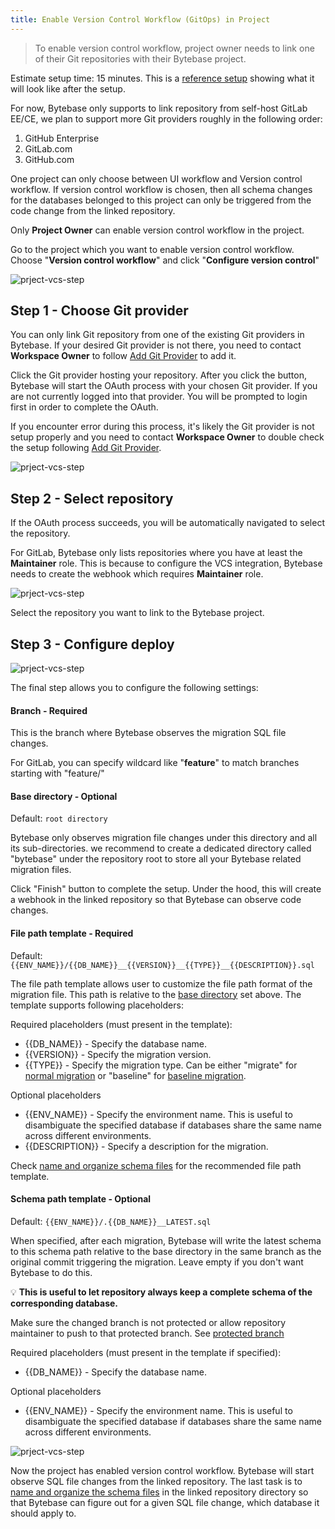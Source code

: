 ```yaml
---
title: Enable Version Control Workflow (GitOps) in Project
---
```


> To enable version control workflow, project owner needs to link one of their Git repositories with their Bytebase project.

Estimate setup time: 15 minutes. This is a [reference setup](https://demo.bytebase.com/project/blog-git-3003#version-control) showing what it will look like after the setup.

<hint-block type="info">

For now, Bytebase only supports to link repository from self-host GitLab EE/CE, we plan to support more Git providers roughly in the following order:

1. GitHub Enterprise
2. GitLab.com
3. GitHub.com

</hint-block>

<hint-block type="info">

One project can only choose between UI workflow and Version control workflow. If version control workflow is chosen, then all schema changes for the databases belonged to this project can only be triggered from the code change from the linked repository.

</hint-block>

<hint-block type="warning">

Only **Project Owner** can enable version control workflow in the project.

</hint-block>

Go to the project which you want to enable version control workflow. Choose "**Version control workflow**" and click "**Configure version control**"

![prject-vcs-step](/static/docs/prject-vcs-step1.png)

## Step 1 - Choose Git provider

<hint-block type="info">

You can only link Git repository from one of the existing Git providers in Bytebase. If your desired Git provider is not there, you need to contact **Workspace Owner** to follow [Add Git Provider](/docs/features/vcs-integration/add-git-provider) to add it.

</hint-block>

Click the Git provider hosting your repository. After you click the button, Bytebase will start the OAuth process with your chosen Git provider. If you are not currently logged into that provider. You will be prompted to login first in order to complete the OAuth.

<hint-block type="info">

If you encounter error during this process, it's likely the Git provider is not setup properly and you need to contact **Workspace Owner** to double check the setup following [Add Git Provider](/docs/features/vcs-integration/add-git-provider).

</hint-block>

![prject-vcs-step](/static/docs/prject-vcs-step2.png)

## Step 2 - Select repository

If the OAuth process succeeds, you will be automatically navigated to select the repository.

<hint-block type="info">

For GitLab, Bytebase only lists repositories where you have at least the **Maintainer** role. This is because to configure the VCS integration, Bytebase needs to create the webhook which requires **Maintainer** role.

</hint-block>

![prject-vcs-step](/static/docs/prject-vcs-step3.png)

Select the repository you want to link to the Bytebase project.

## Step 3 - Configure deploy

![prject-vcs-step](/static/docs/prject-vcs-step4.png)

The final step allows you to configure the following settings:

#### Branch - Required

This is the branch where Bytebase observes the migration SQL file changes.

<hint-block type="info">

For GitLab, you can specify wildcard like "**feature**" to match branches starting with "feature/"

</hint-block>

#### Base directory - Optional

Default: `root directory`

Bytebase only observes migration file changes under this directory and all its sub-directories. we recommend to create a dedicated directory called "bytebase" under the repository root to store all your Bytebase related migration files.

Click "Finish" button to complete the setup. Under the hood, this will create a webhook in the linked repository so that Bytebase can observe code changes.

#### File path template - Required

Default: `{{ENV_NAME}}/{{DB_NAME}}__{{VERSION}}__{{TYPE}}__{{DESCRIPTION}}.sql`

The file path template allows user to customize the file path format of the migration file. This path is relative to the [base directory](#base-directory-default-root-directory) set above. The template supports following placeholders:

Required placeholders (must present in the template):

- {{DB_NAME}} - Specify the database name.
- {{VERSION}} - Specify the migration version.
- {{TYPE}} - Specify the migration type. Can be either "migrate" for [normal migration](/docs/concepts/migration-types#normal-migration) or "baseline" for [baseline migration](/docs/concepts/migration-types#baseline-migration).

Optional placeholders

- {{ENV_NAME}} - Specify the environment name. This is useful to disambiguate the specified database if databases share the same name across different environments.
- {{DESCRIPTION}} - Specify a description for the migration.

Check [name and organize schema files](/docs/features/vcs-integration/name-and-organize-schema-files) for the recommended file path template.

#### Schema path template - Optional

Default: `{{ENV_NAME}}/.{{DB_NAME}}__LATEST.sql`

When specified, after each migration, Bytebase will write the latest schema to this schema path relative to the base directory in the same branch as the original commit triggering the migration. Leave empty if you don't want Bytebase to do this.

💡 **This is useful to let repository always keep a complete schema of the corresponding database.**

<hint-block type="warning">

Make sure the changed branch is not protected or allow repository maintainer to push to that protected branch. See [protected branch](https://docs.gitlab.com/ee/user/project/protected_branches.html)

</hint-block>

Required placeholders (must present in the template if specified):

- {{DB_NAME}} - Specify the database name.

Optional placeholders

- {{ENV_NAME}} - Specify the environment name. This is useful to disambiguate the specified database if databases share the same name across different environments.

![prject-vcs-step](/static/docs/prject-vcs-step5.png)

Now the project has enabled version control workflow. Bytebase will start observe SQL file changes from the linked repository. The last task is to [name and organize the schema files](/docs/features/vcs-integration/name-and-organize-schema-files) in the linked repository directory so that Bytebase can figure out for a given SQL file change, which database it should apply to.
